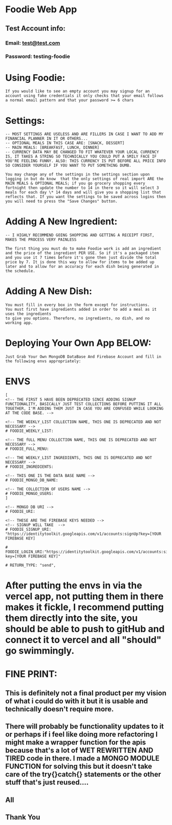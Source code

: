 # Foodie Web App

## Test Account info:

### Email: test@test.com

### Password: testing-foodie

# Using Foodie:

    If you would like to see an empty account you may signup for an account using fake credentials it only checks that your email follows a normal email pattern and that your password >= 6 chars

# Settings:

    -- MOST SETTINGS ARE USELESS AND ARE FILLERS IN CASE I WANT TO ADD MY FINANCIAL PLANNER IN IT OR OTHERS...
    -- OPTIONAL MEALS IN THIS CASE ARE: [SNACK, DESSERT]
    -- MAIN MEALS: [BREAKFAST, LUNCH, DINNER]
    -- CURRENCY DATA MAY BE CHANGED TO FIT WHATEVER YOUR LOCAL CURRENCY IS, IT TAKES A STRING SO TECHNICALLY YOU COULD PUT A SMILY FACE IF YOU'RE FEELING FUNNY. ALSO: THIS CURRENCY IS PUT BEFORE ALL PRICE INFO SO CONSIDER YOURSELF IF YOU WANT TO PUT SOMETHING DUMB.

    You may change any of the settings in the settings section upon logging in but do know  that the only settings of real import ARE the MAIN MEALS & OPTIONAL MEALS; if you go grocery shopping every fortnight then update the number to 14 in there so it will select 3 meals for each day \* 14 days and will give you a shopping list that reflects that. If you want the settings to be saved across logins then you will need to press the "Save Changes" button.

# Adding A New Ingredient:

    -- I HIGHLY RECOMMEND GOING SHOPPING AND GETTING A RECEIPT FIRST, MAKES THE PROCESS VERY PAINLESS

    The first thing you must do to make Foodie work is add an ingredient and the price of the ingredient PER USE. So if it's a packaged item and you use it 7 times before it's gone then just divide the total price by 7. It is done this way to allow for items to be added up later and to allow for an accuracy for each dish being generated in the schedule.

# Adding A New Dish:

    You must fill in every box in the form except for instructions.
    You must first have ingredients added in order to add a meal as it uses the ingredients
    to give you options. Therefore, no ingredients, no dish, and no working app.

# Deploying Your Own App BELOW:

    Just Grab Your Own MongoDB DataBase And Firebase Account and fill in the following envs appropriately:

# ENVS

    [
    <!-- THE FIRST 5 HAVE BEEN DEPRECATED SINCE ADDING SIGNUP FUNCTIONALITY, BASICALLY JUST TEST COLLECTIONS BEFORE PUTTING IT ALL TOGETHER, I'M ADDING THEM JUST IN CASE YOU ARE CONFUSED WHILE LOOKING AT THE CODE BASE. -->

    <!-- THE WEEKLY_LIST COLLECTION NAME, THIS ONE IS DEPRECATED AND NOT NECESSARY -->
    # FOODIE_WEEKLY_LIST:

    <!-- THE fULL MENU COLLECTION NAME, THIS ONE IS DEPRECATED AND NOT NECESSARY -->
    # FOODIE_FULL_MENU:

    <!-- THE WEEKLY_LIST INGREDIENTS, THIS ONE IS DEPRECATED AND NOT NECESSARY -->
    # FOODIE_INGREDIENTS:

    <!-- THIS ONE IS THE DATA BASE NAME -->
    # FOODIE_MONGO_DB_NAME:

    <!-- THE COLLECTION OF USERS NAME -->
    # FOODIE_MONGO_USERS:
    ]

    <!-- MONGO DB URI -->
    # FOODIE_URI:

    <!-- THESE ARE THE FIREBASE KEYS NEEDED -->
    <!-- SIGNUP WILL TAKE  -->
    # FOODIE_SIGNUP_URI: "https://identitytoolkit.googleapis.com/v1/accounts:signUp?key=[YOUR FIREBASE KEY]

    # FOODIE_LOGIN_URI:"https://identitytoolkit.googleapis.com/v1/accounts:signInWithPassword?key=[YOUR FIREBASE KEY]"

    # RETURN_TYPE: "send",

# After putting the envs in via the vercel app, not putting them in there makes it fickle, I recommend putting them directly into the site, you should be able to push to gitHub and connect it to vercel and all "should" go swimmingly.

# FINE PRINT:

## This is definitely not a final product per my vision of what i could do with it but it is usable and technically doesn't require more.

## There will probably be functionality updates to it or perhaps if i feel like doing more refactoring I might make a wrapper function for the apis because that's a lot of WET REWRITTEN AND TIRED code in there. I made a MONGO MODULE FUNCTION for solving this but it doesn't take care of the try{}catch{} statements or the other stuff that's just reused....

## All

## Thank You

